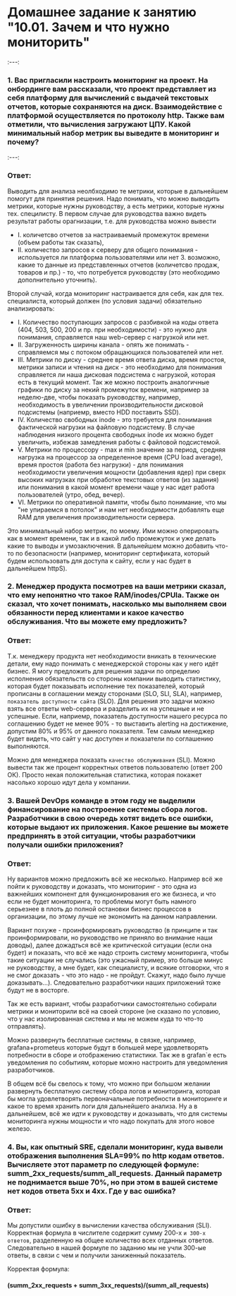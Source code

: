 # Домашнее задание к занятию "10.01. Зачем и что нужно мониторить"
:---: 
### 1. Вас пригласили настроить мониторинг на проект. На онбординге вам рассказали, что проект представляет из себя платформу для вычислений с выдачей текстовых отчетов, которые сохраняются на диск. Взаимодействие с платформой осуществляется по протоколу http. Также вам отметили, что вычисления загружают ЦПУ. Какой минимальный набор метрик вы выведите в мониторинг и почему?
:---: 
### Ответ:

Выводить для анализа неолбходимо те метрики, которые в дальнейшем помогут для принятия решения. Надо понимать, что можно выводить метрики, которые нужны руководству, а есть метрики, которые нужны тех. специлисту. В первом случае для руководства важно видеть результат работы орагнизации, т.е. для руководства можно вывести 
 - I. количетсво отчетов за настраиваемый промежуток времени (объем работы так сказать), 
 - II. количество запросов к серверу для общего понимания - используется ли платформа пользователями или нет 3. возможно, какие то данные из представленных отчетов (количетсво продаж, товаров и пр.) - то, что потребуется руководству (это необходимо дополнительно уточнить).

Второй случай, когда мониторинг настраивается для себя, как для тех. специалиста, который должен (по условия задачи) обязательно анализировать: 
 - I. Количество поступающих запросов с разбивкой на коды ответа (404, 503, 500, 200 и пр. при необходимости) - это нужно для понимания, справляется наш web-сервер с нагрузкой или нет.
 - II. Загруженность ширины канала - опять же понимать - справляемся мы с потоком обращающихся пользователей или нет. 
 - III. Метрики по диску - среднее время ответа диска, время простоя, метрики записи и чтения на диск - это необходимо для понимания справляется ли наша дисковая подсистема с нагрузкой, которая есть в текущий момент. Так же можно построить аналогичные графики по диску за некий промежуток времени, например за неделю-две, чтобы показать руководству, например, необходимость в увеличении производительности дисковой подсистемы (наприемр, вместо HDD поставить SSD). 
 - IV. Количество свободных inode - это требуется для понимания фактической нагрузки на файловую подсистему. В случае наблюдения низкого процента свободных inode их можно будет увеличить, избежав замедления работы с файловой подсистемой.
 - V. Метрики по процессору - max и min значение за период, средняя нагрузка на процессор за определенное время (CPU load average), время простоя (работа без нагрузки) - для понимания необходимости увеличения мощности (добавления ядер) при сверх высоких нагрузках при обработке текстовых ответов (из задания) или понимания в какой момент времени чаще у нас идет работа пользователей (утро, обед, вечер).
 - VI. Метрики по оперативной памяти, чтобы было понимание, что мы "не упираемся в потолок" и нам нет необходимости добавлять еще RAM для увеличения производительности сервера.

Это минимальный набор метрик, по моему. Ими можно оперировать как в момент времени, так и в какой либо промежуток и уже делать какие то выводы и умозаключения. В дальнейшем можно добавить что-то по безопасности (например, мониторинг сертификата, который будем использовать для доступа к сайту, если у нас будет в дальнейшем httpS).

### 2. Менеджер продукта посмотрев на ваши метрики сказал, что ему непонятно что такое RAM/inodes/CPUla. Также он сказал, что хочет понимать, насколько мы выполняем свои обязанности перед клиентами и какое качество обслуживания. Что вы можете ему предложить?

### Ответ:

Т.к. менеджеру продукта нет необходимости вникать в технические детали, ему надо понимать с менеджерской стороны как у него идёт бизнес. Я могу предложить для решения задачи по определию исполнения обязательств со стороны компании выводить статистику, которая будет показывать исполнение тех показателей, который прописаны в соглашении между сторонами (SLO, SLI, SLA), например, ```показатель доступности сайта``` (SLO). Для решения это задачи можно взять все ответы web-сервера и разделить их на успешные и не успешные. Если, наприемр, показатель доступности нашего ресурса по соглашению будет не менее 90% - то выставить alerting на достижение, допустим 80% и 95% от данного показателя. Тем самым менеджер будет видеть, что сайт у нас доступен и показатели по соглашению выполняются. 

Можно для менеджера показать ```качество обслуживания``` (SLI). Можно вывести так же процент корректных ответов пользователю (ответ 200 ОК). Просто некая положительная статистика, которая покажет насолько хорошо идут дела у компании.

### 3. Вашей DevOps команде в этом году не выделили финансирование на построение системы сбора логов. Разработчики в свою очередь хотят видеть все ошибки, которые выдают их приложения. Какое решение вы можете предпринять в этой ситуации, чтобы разработчики получали ошибки приложения?

### Ответ:

Ну вариантов можно предложить всё же несколько. Например всё же пойти к руководству и доказать, что мониторинг - это одна из важнейших компонент для функционирования его же бизнеса, и что если не будет мониторинга, то проблемы могут быть намного серьезнее в плоть до полной остановки бизнес процессов в организации, по этому лучше не экономить на данном направлении.

Вариант похуже - проинформировать руководство (в принципе и так проинформировали, но руководство не приняло во внимание наши доводы), далее дожадться всё же критической ситуации (если она будет) и показать, что всё же надо строить систему мониторинга, чтобы такие ситуации не случались (это ужасный пример, это больше минус не руководству, а мне будет, как специалисту, и всякие отговорки, что я не смог доказать - что это надо - не пройдут. Скажут, надо было лучше доказывать...). Следовательно разработчики наших приложений тоже будут не в восторге.

Так же есть вариант, чтобы разработчики самостоятельно собирали метрики и мониторили всё на своей стороне (не сказано по условию, что у нас изолированная система и мы не можем куда то что-то отправлять). 

Можно развернуть бесплатные системы, в связке, например, grafana+prometeus которые будут в большей мере удовлетворять потребности в сборе и отображению статистики. Так же в grafan`е есть уведомления по событиям, которые можно настроить для уведомления разработчиков. 

В общем всё бы свелось к тому, что можно при большом желании развернуть бесплатную систему сбора логов и мониторинга, которая бы могла удовлетворять первоначальные потребности в мониторинге и какое то время хранить логи для дальнейшего анализа. Ну а в дальнейшем, всё же идти к руководству и доказывать, что для системы мониторинга нужны мощности и что надо покупать для этого новое железо.

### 4. Вы, как опытный SRE, сделали мониторинг, куда вывели отображения выполнения SLA=99% по http кодам ответов. Вычисляете этот параметр по следующей формуле: summ_2xx_requests/summ_all_requests. Данный параметр не поднимается выше 70%, но при этом в вашей системе нет кодов ответа 5xx и 4xx. Где у вас ошибка?

### Ответ:

Мы допустили ошибку в вычислении качества обслуживания (SLI). Корректная формула в числителе содержит сумму 200-х ```и 300-х ответов```, разделенную на общее количество всех отданных ответов. Следовательно в нашей формуле по заданию мы не учли 300-ые ответы, в связи с чем и получили заниженный показатель.

Корректая формула:

#### (summ_2xx_requests + summ_3xx_requests)/(summ_all_requests)
